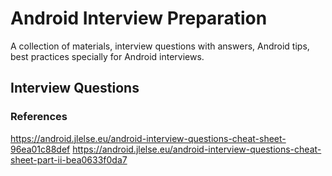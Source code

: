 # Android Interview Preparation

A collection of materials, interview questions with answers, Android tips, best practices specially for Android interviews.

## Interview Questions



### References
https://android.jlelse.eu/android-interview-questions-cheat-sheet-96ea01c88def
https://android.jlelse.eu/android-interview-questions-cheat-sheet-part-ii-bea0633f0da7
